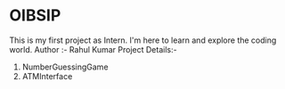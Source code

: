 # OIBSIP
This is my first project as Intern.
I'm here to learn and explore the coding world.
Author :- Rahul Kumar
Project Details:- 
1. NumberGuessingGame
2. ATMInterface
